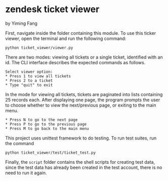 # zendesk ticket viewer
by Yiming Fang

First, navigate inside the folder containing this module.
To use this ticker viewer, open the terminal and run the following command:
```
python ticket_viewer/viewer.py
```

There are two modes: viewing all tickets or a single ticket, identified with an id.  The CLI interface describes the expected commands as follows.
```
Select viewer option:
* Press 1 to view all tickets
* Press 2 to a ticket
* Type "quit" to exit
```

In the mode for viewing all tickets, tickets are paginated into lists containing 25 records each.  After displaying one page, the program prompts the user to choose whether to view the next/previous page, or exiting to the main menu.
```
* Press N to go to the next page
* Press P to go to the previous page
* Press M to go back to the main menu
```

This project uses unittest framework to do testing.  To run test suites, run the command
```
python ticket_viewer/test/ticket_test.py
```

Finally, the `script` folder contains the shell scripts for creating test data, since the test data has already been created in the test account, there is no need to run it again.
